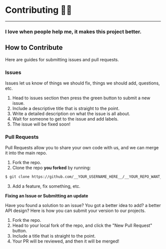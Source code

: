 # Contributing 👋🏻 
---

### I love when people help me, it makes this project better.


## How to Contribute

Here are guides for submitting issues and pull requests.


### Issues

Issues let us know of things we should fix, things we should add, questions, etc.

1) Head to issues section then press the green button to submit a new issue.
2) Include a descriptive title that is straight to the point.
3) Write a detailed description on what the issue is all about.
4) Wait for someone to get to the issue and add labels.
5) The issue will be fixed soon!


### Pull Requests

Pull Requests allow you to share your own code with us, and we can merge it into the main repo.


1) Fork the repo.
2) Clone the repo **you forked** by running:

```sh
$ git clone https://github.com/__YOUR_USERNAME_HERE__/__YOUR_REPO_WANT_TO_CONTRIBUTING__.git
```

3) Add a feature, fix something, etc.

**Fixing an Issue or Submitting an update**

Have you found a solution to an issue? You got a better idea to add? a better API design? Here is how you can submit your version to our projects.

1) Fork the repo.
1) Head to your local fork of the repo, and click the "New Pull Request" button.
2) Include a title that is straight to the point.
3) Your PR will be reviewed, and then it will be merged!

